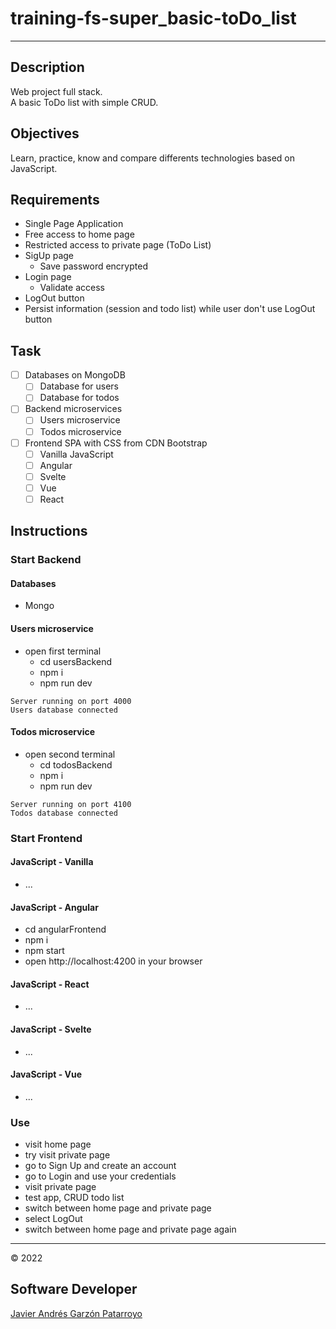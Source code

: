 # training-fs-super_basic-toDo_list
---
## Description
Web project full stack.  
A basic ToDo list with simple CRUD.
## Objectives
Learn, practice, know and compare differents technologies based on JavaScript.
## Requirements
- Single Page Application
- Free access to home page
- Restricted access to private page (ToDo List)
- SigUp page
  - Save password encrypted
- Login page
  - Validate access
- LogOut button
- Persist information (session and todo list) while user don't use LogOut button
## Task
- [ ] Databases on MongoDB
  - [ ] Database for users
  - [ ] Database for todos
- [ ] Backend microservices
  - [ ] Users microservice
  - [ ] Todos microservice
- [ ] Frontend SPA with CSS from CDN Bootstrap
  - [ ] Vanilla JavaScript
  - [ ] Angular
  - [ ] Svelte
  - [ ] Vue
  - [ ] React
## Instructions
### Start Backend
#### Databases
- Mongo
#### Users microservice
- open first terminal
  - cd usersBackend
  - npm i
  - npm run dev
```
Server running on port 4000
Users database connected
```
#### Todos microservice
- open second terminal
  - cd todosBackend
  - npm i
  - npm run dev
```
Server running on port 4100
Todos database connected
```
### Start Frontend
#### JavaScript - Vanilla
- ...
#### JavaScript - Angular
- cd angularFrontend
- npm i
- npm start
- open http://localhost:4200 in your browser
#### JavaScript - React
- ...
#### JavaScript - Svelte
- ...
#### JavaScript - Vue
- ...
### Use
- visit home page
- try visit private page
- go to Sign Up and create an account
- go to Login and use your credentials
- visit private page
- test app, CRUD todo list
- switch between home page and private page
- select LogOut
- switch between home page and private page again
---
:copyright: 2022
## Software Developer
[Javier Andrés Garzón Patarroyo](https://javierandresgp.com)
